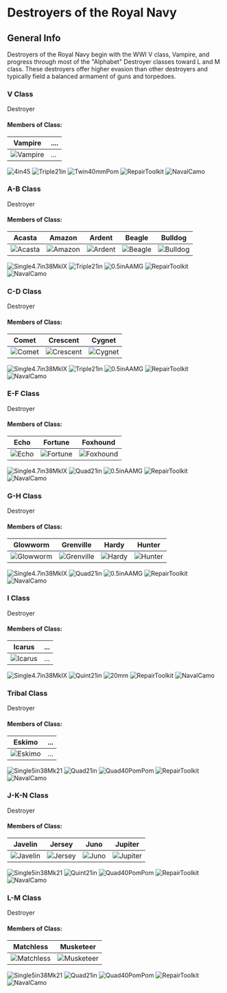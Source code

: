 # Destroyers of the Royal Navy

## General Info

Destroyers of the Royal Navy begin with the WWI V class, Vampire, and progress through most of the "Alphabet" Destroyer classes toward L and M class. These destroyers offer higher evasion than other destroyers and typically field a balanced armament of guns and torpedoes.


### V Class

Destroyer <br/>

#### Members of Class: <br/>
Vampire | ....
| ----- | ----- |
![Vampire](/Icons/Ship/RoyalNavy/Vampire.png) |      ...        <br/>

![4in45](/Icons/Equipment/Guns/DD/Single4inMkV.png)
![Triple21in](/Icons/Equipment/Torpedo/Surface/Triple21inMkIX.png)
![Twin40mmPom](/Icons/Equipment/AA/Twin40mmPomPom.png)
![RepairToolkit](/Icons/Equipment/Auxiliary/RepairToolkit.png)
![NavalCamo](/Icons/Equipment/Auxiliary/NavalCamouflage.png) <br/>

### A-B Class <br/>

Destroyer <br/>

#### Members of Class: <br/>
Acasta | Amazon | Ardent | Beagle | Bulldog
| ------ | ------ | ------ | ------ | ------ |
![Acasta](/Icons/Ship/RoyalNavy/Acasta.png) | ![Amazon](/Icons/Ship/RoyalNavy/Amazon.png) | ![Ardent](/Icons/Ship/RoyalNavy/Ardent.png) | ![Beagle](/Icons/Ship/RoyalNavy/Beagle.png) | ![Bulldog](/Icons/Ship/RoyalNavy/Bulldog.png) <br/>

![Single4.7in38MkIX](/Icons/Equipment/Guns/DD/4.7in45MkIX.png)
![Triple21in](/Icons/Equipment/Torpedo/Surface/Triple21inMkIX.png)
![0.5inAAMG](/Icons/Equipment/AA/0.5inAAMG.png)
![RepairToolkit](/Icons/Equipment/Auxiliary/RepairToolkit.png)
![NavalCamo](/Icons/Equipment/Auxiliary/NavalCamouflage.png) <br/>

### C-D Class <br/>

Destroyer <br/>

#### Members of Class: <br/>
Comet | Crescent | Cygnet
| ------ | ------ | ------ |
![Comet](/Icons/Ship/RoyalNavy/Comet.png) | ![Crescent](/Icons/Ship/RoyalNavy/Crescent.png) | ![Cygnet](/Icons/Ship/RoyalNavy/Cygnet.png) <br/>

![Single4.7in38MkIX](/Icons/Equipment/Guns/DD/4.7in45MkIX.png)
![Triple21in](/Icons/Equipment/Torpedo/Surface/Triple21inMkIX.png)
![0.5inAAMG](/Icons/Equipment/AA/0.5inAAMG.png)
![RepairToolkit](/Icons/Equipment/Auxiliary/RepairToolkit.png)
![NavalCamo](/Icons/Equipment/Auxiliary/NavalCamouflage.png) <br/>

### E-F Class <br/>

Destroyer <br/>

#### Members of Class: <br/>
Echo | Fortune | Foxhound
| ------ | ------ | ------ 
![Echo](/Icons/Ship/RoyalNavy/Echo.png) | ![Fortune](/Icons/Ship/RoyalNavy/Fortune.png) | ![Foxhound](/Icons/Ship/RoyalNavy/Foxhound.png) <br/>

![Single4.7in38MkIX](/Icons/Equipment/Guns/DD/4.7in45MkIX.png)
![Quad21in](/Icons/Equipment/Torpedo/Surface/Quadruple21inMkIX.png)
![0.5inAAMG](/Icons/Equipment/AA/0.5inAAMG.png)
![RepairToolkit](/Icons/Equipment/Auxiliary/RepairToolkit.png)
![NavalCamo](/Icons/Equipment/Auxiliary/NavalCamouflage.png) <br/>

### G-H Class <br/>

Destroyer <br/>

#### Members of Class: <br/>
Glowworm | Grenville | Hardy | Hunter
| ------ | ------ | ------ | ------ |
![Glowworm](/Icons/Ship/RoyalNavy/Glowworm.png) | ![Grenville](/Icons/Ship/RoyalNavy/Grenville.png) | ![Hardy](/Icons/Ship/RoyalNavy/Hardy.png) | ![Hunter](/Icons/Ship/RoyalNavy/Hunter.png) <br/>

![Single4.7in38MkIX](/Icons/Equipment/Guns/DD/4.7in45MkIX.png)
![Quad21in](/Icons/Equipment/Torpedo/Surface/Quadruple21inMkIX.png)
![0.5inAAMG](/Icons/Equipment/AA/0.5inAAMG.png)
![RepairToolkit](/Icons/Equipment/Auxiliary/RepairToolkit.png)
![NavalCamo](/Icons/Equipment/Auxiliary/NavalCamouflage.png) <br/>

### I Class <br/>

Destroyer <br/>

#### Members of Class: <br/>
Icarus | ...
| ------ | ------ 
![Icarus](/Icons/Ship/RoyalNavy/Icarus.png) | ... <br/>


![Single4.7in38MkIX](/Icons/Equipment/Guns/DD/4.7in45MkIX.png)
![Quint21in](/Icons/Equipment/Torpedo/Surface/Quintuple21inMkIX.png)
![20mm](/Icons/Equipment/AA/20mmOerlikon.png)
![RepairToolkit](/Icons/Equipment/Auxiliary/RepairToolkit.png)
![NavalCamo](/Icons/Equipment/Auxiliary/NavalCamouflage.png) <br/>

### Tribal Class

Destroyer <br/>

#### Members of Class: <br/>
Eskimo | ...
| ------ | ------ 
![Eskimo](/Icons/Ship/RoyalNavy/Eskimo.png) | ... <br/>


![Single5in38Mk21](/Icons/Equipment/Guns/DD/4.7in45MkXII.png)
![Quad21in](/Icons/Equipment/Torpedo/Surface/Quadruple21inMkIX.png)
![Quad40PomPom](/Icons/Equipment/AA/Quad40mmPomPom.png)
![RepairToolkit](/Icons/Equipment/Auxiliary/RepairToolkit.png)
![NavalCamo](/Icons/Equipment/Auxiliary/NavalCamouflage.png) <br/>

### J-K-N Class <br/>

Destroyer <br/>

#### Members of Class: <br/>
Javelin | Jersey | Juno | Jupiter <br/>
| ------ | ------ | ------ | ------ |
![Javelin](/Icons/Ship/RoyalNavy/Javelin.png) | ![Jersey](/Icons/Ship/RoyalNavy/Jersey.png) | ![Juno](/Icons/Ship/RoyalNavy/Juno.png) | ![Jupiter](/Icons/Ship/RoyalNavy/Jupiter.png) <br/>

![Single5in38Mk21](/Icons/Equipment/Guns/DD/4.7in45MkXII.png)
![Quint21in](/Icons/Equipment/Torpedo/Surface/Quintuple21inMkIX.png)
![Quad40PomPom](/Icons/Equipment/AA/Quad40mmPomPom.png)
![RepairToolkit](/Icons/Equipment/Auxiliary/RepairToolkit.png)
![NavalCamo](/Icons/Equipment/Auxiliary/NavalCamouflage.png) <br/>

### L-M Class <br/>

Destroyer <br/>

#### Members of Class: <br/>
Matchless | Musketeer <br/>
| ------ | ------ |
![Matchless](/Icons/Ship/RoyalNavy/Matchless.png) | ![Musketeer](/Icons/Ship/RoyalNavy/Musketeer.png) <br/>

![Single5in38Mk21](/Icons/Equipment/Guns/DD/4.7in50MkXI.png)
![Quad21in](/Icons/Equipment/Torpedo/Surface/Quadruple21inMkIX.png)
![Quad40PomPom](/Icons/Equipment/AA/Quad40mmPomPom.png)
![RepairToolkit](/Icons/Equipment/Auxiliary/RepairToolkit.png)
![NavalCamo](/Icons/Equipment/Auxiliary/NavalCamouflage.png) <br/>

